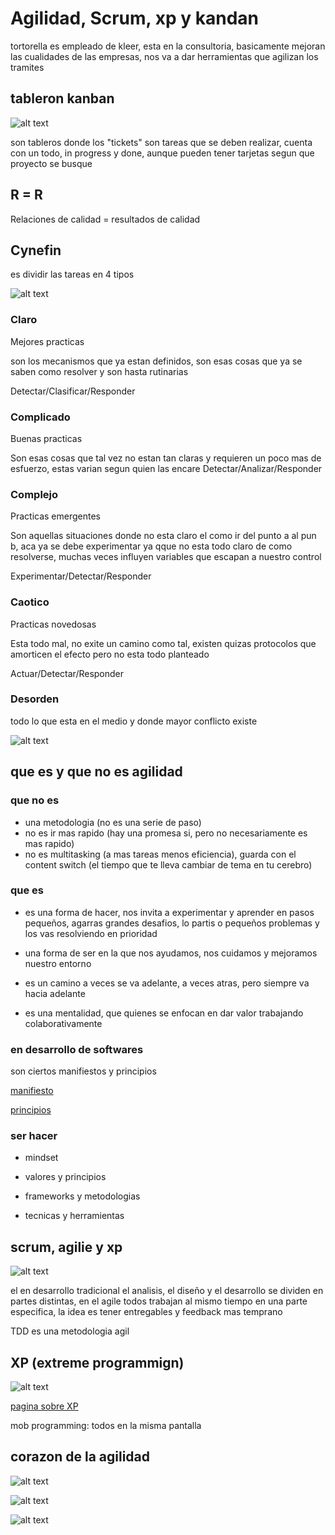 # Agilidad, Scrum, xp y kandan

tortorella es empleado de kleer, esta en la consultoria, basicamente mejoran las cualidades de las empresas, nos va a dar herramientas que agilizan los tramites

## tableron kanban

![alt text](image.png)

son tableros donde los "tickets" son tareas que se deben realizar, cuenta con un todo, in progress y done, aunque pueden tener tarjetas segun que proyecto se busque

## R = R

Relaciones de calidad = resultados de calidad

## Cynefin

es dividir las tareas en 4 tipos

![alt text](image-1.png)

### Claro

Mejores practicas

son los mecanismos que ya estan definidos, son esas cosas que ya se saben como resolver y son hasta rutinarias

Detectar/Clasificar/Responder

### Complicado

Buenas practicas

Son esas cosas que tal vez no estan tan claras y requieren un poco mas de esfuerzo, estas varian segun quien las encare
Detectar/Analizar/Responder

### Complejo

Practicas emergentes

Son aquellas situaciones donde no esta claro el como ir del punto a al pun b, aca ya se debe experimentar ya qque no esta todo claro de como resolverse, muchas veces influyen variables que escapan a nuestro control

Experimentar/Detectar/Responder

### Caotico

Practicas novedosas

Esta todo mal, no exite un camino como tal, existen quizas protocolos que amorticen el efecto pero no esta todo planteado

Actuar/Detectar/Responder

### Desorden

todo lo que esta en el medio y donde mayor conflicto existe

![alt text](image-2.png)

## que es y que no es agilidad

### que no es

- una metodologia (no es una serie de paso)
- no es ir mas rapido (hay una promesa si, pero no necesariamente es mas rapido)
- no es multitasking (a mas tareas menos eficiencia), guarda con el content switch (el tiempo que te lleva cambiar de tema en tu cerebro)

### que es

- es una forma de hacer, nos invita a experimentar y aprender en pasos pequeños, agarras grandes desafios, lo partis o pequeños problemas y los vas resolviendo en prioridad

- una forma de ser en la que nos ayudamos, nos cuidamos y mejoramos nuestro entorno

- es un camino a veces se va adelante, a veces atras, pero siempre va hacia adelante

- es una mentalidad, que quienes se enfocan en dar valor trabajando colaborativamente

### en desarrollo de softwares

son ciertos manifiestos y principios

[manifiesto](https://agilemanifesto.org/iso/es/manifesto.html)

[principios](https://agilemanifesto.org/iso/es/principles.html)

### ser hacer

- mindset

- valores y principios

- frameworks y metodologias

- tecnicas y herramientas

## scrum, agilie y xp

![alt text](image-4.png)

el en desarrollo tradicional el analisis, el diseño y el desarrollo se dividen en partes distintas, en el agile todos trabajan al mismo tiempo en una parte especifica, la idea es tener entregables y feedback mas temprano

TDD es una metodologia agil

## XP (extreme programmign)

![alt text](image-5.png)

[pagina sobre XP](http://www.extremeprogramming.org/rules.html)

mob programming: todos en la misma pantalla

## corazon de la agilidad

![alt text](image-6.png)

![alt text](image-7.png)

![alt text](image-8.png)